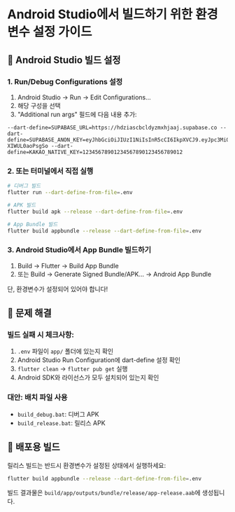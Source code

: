 # Android Studio에서 빌드하기 위한 환경변수 설정 가이드

## 🎯 Android Studio 빌드 설정

### 1. Run/Debug Configurations 설정
1. Android Studio → Run → Edit Configurations...
2. 해당 구성을 선택
3. "Additional run args" 필드에 다음 내용 추가:

```
--dart-define=SUPABASE_URL=https://hdziascbcldyzmxhjaaj.supabase.co --dart-define=SUPABASE_ANON_KEY=eyJhbGciOiJIUzI1NiIsInR5cCI6IkpXVCJ9.eyJpc3MiOiJzdXBhYmFzZSIsInJlZiI6Imhkemlhc2NiY2xkeXpteGhqYWFqIiwicm9sZSI6ImFub24iLCJpYXQiOjE3NTU5NzcxOTgsImV4cCI6MjA3MTU1MzE5OH0.dKOIjtYLP6HHIKfjY7aF4KBWPiyZC-XIWUL0aoPsgSo --dart-define=KAKAO_NATIVE_KEY=12345678901234567890123456789012
```

### 2. 또는 터미널에서 직접 실행

```bash
# 디버그 빌드
flutter run --dart-define-from-file=.env

# APK 빌드
flutter build apk --release --dart-define-from-file=.env

# App Bundle 빌드  
flutter build appbundle --release --dart-define-from-file=.env
```

### 3. Android Studio에서 App Bundle 빌드하기

1. Build → Flutter → Build App Bundle
2. 또는 Build → Generate Signed Bundle/APK... → Android App Bundle

단, 환경변수가 설정되어 있어야 합니다!

## 🔧 문제 해결

### 빌드 실패 시 체크사항:
1. `.env` 파일이 `app/` 폴더에 있는지 확인
2. Android Studio Run Configuration에 dart-define 설정 확인
3. `flutter clean` → `flutter pub get` 실행
4. Android SDK와 라이선스가 모두 설치되어 있는지 확인

### 대안: 배치 파일 사용
- `build_debug.bat`: 디버그 APK
- `build_release.bat`: 릴리스 APK  

## 🚀 배포용 빌드
릴리스 빌드는 반드시 환경변수가 설정된 상태에서 실행하세요:

```bash
flutter build appbundle --release --dart-define-from-file=.env
```

빌드 결과물은 `build/app/outputs/bundle/release/app-release.aab`에 생성됩니다.
